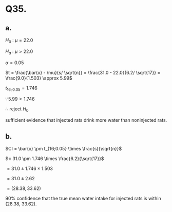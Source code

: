 # Q35.

## a.
$H_0$ : $\mu = 22.0$

$H_a$ : $\mu > 22.0$

$\alpha = 0.05$

$t = \frac{\bar{x} - \mu}{s/ \sqrt{n}} = \frac{31.0 - 22.0}{6.2/ \sqrt{17}} = \frac{9.0}{1.503} \approx 5.99$

$t_{16;0.05} = 1.746$

$\because 5.99 > 1.746$

$\therefore$ reject $H_0$

sufficient evidence that injected rats drink more water than noninjected rats.

## b.

$CI = \bar{x} \pm t_{16;0.05} \times \frac{s}{\sqrt{n}}$

$= 31.0 \pm 1.746 \times \frac{6.2}{\sqrt{17}}$

$= 31.0 \pm 1.746 \times 1.503$

$= 31.0 \pm 2.62$

$= (28.38, 33.62)$

90% confidence that the true mean water intake for injected rats is within (28.38, 33.62).
